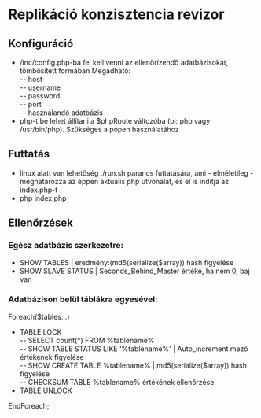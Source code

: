 # Replikáció konzisztencia revizor

## Konfiguráció

- /inc/config.php-ba fel kell venni az ellenőrízendő adatbázisokat, tömbösített formában
Megadható:  
-- host  
-- username  
-- password  
-- port  
-- használandó adatbázis  
- php-t be lehet állítani a $phpRoute változóba (pl: php vagy /usr/bin/php). Szükséges a popen használatához

## Futtatás
 - linux alatt van lehetőség ./run.sh parancs futtatására, ami - elméletileg - meghatározza az éppen aktuális php útvonalát, és el is indítja az index.php-t
 - php index.php

## Ellenőrzések

### Egész adatbázis szerkezetre:
- SHOW TABLES | eredmény:(md5(serialize($array)) hash figyelése
- SHOW SLAVE STATUS | Seconds_Behind_Master értéke, ha nem 0, baj van

### Adatbázison belül táblákra egyesével:

Foreach($tables...)
- TABLE LOCK  
-- SELECT count(*) FROM %tablename%  
-- SHOW TABLE STATUS LIKE '%tablename%' | Auto_increment mező értékének figyelése  
-- SHOW CREATE TABLE %tablename% | md5(serialize($array)) hash figyelése  
-- CHECKSUM TABLE %tablename% értékének ellenőrzése  
- TABLE UNLOCK  

EndForeach;


